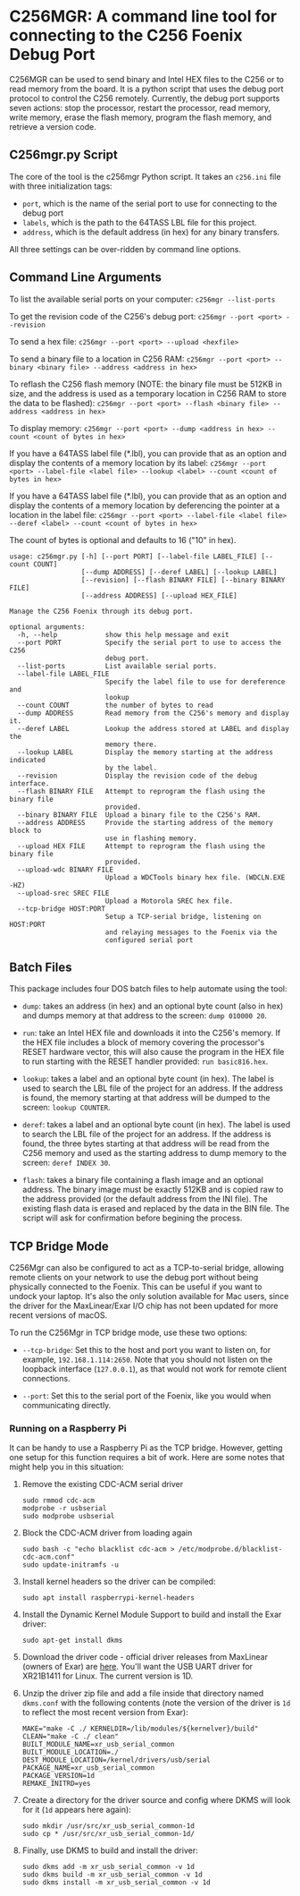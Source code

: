# C256MGR: A command line tool for connecting to the C256 Foenix Debug Port

C256MGR can be used to send binary and Intel HEX files to the C256 or to read memory
from the board.
It is a python script that uses the debug port protocol to control the C256 remotely.
Currently, the debug port supports seven actions: stop the processor, restart the processor,
read memory, write memory,
erase the flash memory, program the flash memory,
and retrieve a version code.

## C256mgr.py Script

The core of the tool is the c256mgr Python script. It takes an `c256.ini` file with three initialization tags:

* `port`, which is the name of the serial port to use for connecting to the debug port
* `labels`, which is the path to the 64TASS LBL file for this project.
* `address`, which is the default address (in hex) for any binary transfers.

All three settings can be over-ridden by command line options.

## Command Line Arguments

To list the available serial ports on your computer:
`c256mgr --list-ports`

To get the revision code of the C256's debug port:
`c256mgr --port <port> --revision`

To send a hex file:
`c256mgr --port <port> --upload <hexfile>`

To send a binary file to a location in C256 RAM:
`c256mgr --port <port> --binary <binary file> --address <address in hex>`

To reflash the C256 flash memory (NOTE: the binary file must be 512KB in size, and the address
is used as a temporary location in C256 RAM to store the data to be flashed):
`c256mgr --port <port> --flash <binary file> --address <address in hex>`

To display memory:
`c256mgr --port <port> --dump <address in hex> --count <count of bytes in hex>`

If you have a 64TASS label file (*.lbl), you can provide that as an option
and display the contents of a memory location by its label:
`c256mgr --port <port> --label-file <label file> --lookup <label> --count <count of bytes in hex>`

If you have a 64TASS label file (*.lbl), you can provide that as an option
and display the contents of a memory location by deferencing the pointer
at a location in the label file:
`c256mgr --port <port> --label-file <label file> --deref <label> --count <count of bytes in hex>`

The count of bytes is optional and defaults to 16 ("10" in hex).


```
usage: c256mgr.py [-h] [--port PORT] [--label-file LABEL_FILE] [--count COUNT]
                  [--dump ADDRESS] [--deref LABEL] [--lookup LABEL]
                  [--revision] [--flash BINARY FILE] [--binary BINARY FILE]   
                  [--address ADDRESS] [--upload HEX_FILE]

Manage the C256 Foenix through its debug port.

optional arguments:
  -h, --help            show this help message and exit
  --port PORT           Specify the serial port to use to access the C256
                        debug port.
  --list-ports          List available serial ports.
  --label-file LABEL_FILE
                        Specify the label file to use for dereference and
                        lookup
  --count COUNT         the number of bytes to read
  --dump ADDRESS        Read memory from the C256's memory and display it.
  --deref LABEL         Lookup the address stored at LABEL and display the
                        memory there.
  --lookup LABEL        Display the memory starting at the address indicated
                        by the label.
  --revision            Display the revision code of the debug interface.
  --flash BINARY FILE   Attempt to reprogram the flash using the binary file
                        provided.
  --binary BINARY FILE  Upload a binary file to the C256's RAM.
  --address ADDRESS     Provide the starting address of the memory block to
                        use in flashing memory.
  --upload HEX FILE     Attempt to reprogram the flash using the binary file
                        provided.
  --upload-wdc BINARY FILE
                        Upload a WDCTools binary hex file. (WDCLN.EXE -HZ)
  --upload-srec SREC FILE
                        Upload a Motorola SREC hex file.
  --tcp-bridge HOST:PORT
                        Setup a TCP-serial bridge, listening on HOST:PORT
                        and relaying messages to the Foenix via the
                        configured serial port
```

## Batch Files

This package includes four DOS batch files to help automate using the tool:

* `dump`: takes an address (in hex) and an optional byte count (also in hex)
  and dumps memory at that address to the screen: `dump 010000 20`.

* `run`: take an Intel HEX file and downloads it into the C256's memory.
  If the HEX file includes a block of memory covering the processor's RESET
  hardware vector, this will also cause the program in the HEX file to run
  starting with the RESET handler provided: `run basic816.hex`.

* `lookup`: takes a label and an optional byte count (in hex). The label
  is used to search the LBL file of the project for an address. If the
  address is found, the memory starting at that address will be dumped
  to the screen: `lookup COUNTER`.

* `deref`: takes a label and an optional byte count (in hex). The label
  is used to search the LBL file of the project for an address. If the
  address is found, the three bytes starting at that address will be read
  from the C256 memory and used as the starting address to dump memory to
  the screen: `deref INDEX 30`.

* `flash`: takes a binary file containing a flash image and an optional
  address. The binary image must be exactly 512KB and is copied raw to
  the address provided (or the default address from the INI file). The
  existing flash data is erased and replaced by the data in the BIN file. 
  The script will ask for confirmation before begining the process.

## TCP Bridge Mode
C256Mgr can also be configured to act as a TCP-to-serial bridge,
allowing remote clients on your network to use the debug port without
being physically connected to the Foenix. This can be useful if you want to
undock your laptop. It's also the only solution available for Mac users,
since the driver for the MaxLinear/Exar I/O chip has not been updated for
more recent versions of macOS.

To run the C256Mgr in TCP bridge mode, use these two options:

* `--tcp-bridge`: Set this to the host and port you want to listen on,
  for example, `192.168.1.114:2650`. Note that you should not listen on
  the loopback interface (`127.0.0.1`), as that would not work for remote
  client connections.

* `--port`: Set this to the serial port of the Foenix, like you would when
  communicating directly.

### Running on a Raspberry Pi
It can be handy to use a Raspberry Pi as the TCP bridge. However, getting
one setup for this function requires a bit of work. Here are some notes that
might help you in this situation:

1. Remove the existing CDC-ACM serial driver
   ```
   sudo rmmod cdc-acm
   modprobe -r usbserial
   sudo modprobe usbserial
   ```

2. Block the CDC-ACM driver from loading again
   ```
   sudo bash -c "echo blacklist cdc-acm > /etc/modprobe.d/blacklist-cdc-acm.conf"
   sudo update-initramfs -u
   ```

3. Install kernel headers so the driver can be compiled:
   ```
   sudo apt install raspberrypi-kernel-headers
   ````

4. Install the Dynamic Kernel Module Support to build and install the Exar driver:
   ```
   sudo apt-get install dkms
   ```

5. Download the driver code - official driver releases from MaxLinear (owners
   of Exar) are [here](https://www.maxlinear.com/support/design-tools/software-drivers).
   You'll want the USB UART driver for XR21B1411 for Linux. The current version is 1D.

6. Unzip the driver zip file and add a file inside that directory named `dkms.conf` with
   the following contents (note the version of the driver is `1d` to reflect the most
   recent version from Exar):
   ```
   MAKE="make -C ./ KERNELDIR=/lib/modules/${kernelver}/build"
   CLEAN="make -C ./ clean"
   BUILT_MODULE_NAME=xr_usb_serial_common
   BUILT_MODULE_LOCATION=./
   DEST_MODULE_LOCATION=/kernel/drivers/usb/serial
   PACKAGE_NAME=xr_usb_serial_common
   PACKAGE_VERSION=1d
   REMAKE_INITRD=yes
   ```

7. Create a directory for the driver source and config where DKMS will look for it (`1d`
   appears here again):
   ```
   sudo mkdir /usr/src/xr_usb_serial_common-1d
   sudo cp * /usr/src/xr_usb_serial_common-1d/
   ```

8. Finally, use DKMS to build and install the driver:
   ```
   sudo dkms add -m xr_usb_serial_common -v 1d
   sudo dkms build -m xr_usb_serial_common -v 1d
   sudo dkms install -m xr_usb_serial_common -v 1d
   ```
